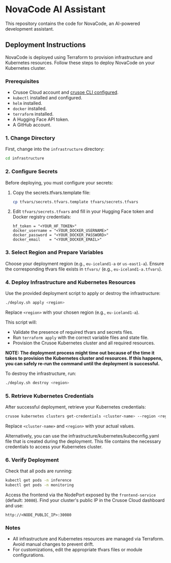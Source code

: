 # NovaCode AI Assistant

This repository contains the code for NovaCode, an AI-powered development assistant.

## Deployment Instructions

NovaCode is deployed using Terraform to provision infrastructure and Kubernetes resources.
Follow these steps to deploy NovaCode on your Kubernetes cluster.

### Prerequisites

* Crusoe Cloud account and [crusoe CLI configured](https://docs.crusoecloud.com/quickstart/installing-the-cli/index.html).
* `kubectl` installed and configured.
* `helm` installed.
* `docker` installed.
* `terraform` installed.
* A Hugging Face API token.
* A GitHub account.

### 1. Change Directory

First, change into the `infrastructure` directory:

```bash
cd infrastructure
```

### 2. Configure Secrets

Before deploying, you must configure your secrets:

1. Copy the secrets.tfvars.template file:

   ```bash
   cp tfvars/secrets.tfvars.template tfvars/secrets.tfvars
   ```

2. Edit `tfvars/secrets.tfvars` and fill in your Hugging Face token and Docker registry credentials:

   ```hcl
   hf_token = "<YOUR_HF_TOKEN>"
   docker_username = "<YOUR_DOCKER_USERNAME>"
   docker_password = "<YOUR_DOCKER_PASSWORD>"
   docker_email    = "<YOUR_DOCKER_EMAIL>"
   ```

### 3. Select Region and Prepare Variables

Choose your deployment region (e.g., `eu-iceland1-a` or `us-east1-a`). Ensure the corresponding tfvars file exists in `tfvars/` (e.g., `eu-iceland1-a.tfvars`).

### 4. Deploy Infrastructure and Kubernetes Resources

Use the provided deployment script to apply or destroy the infrastructure:

```bash
./deploy.sh apply <region>
```

Replace `<region>` with your chosen region (e.g., `eu-iceland1-a`).

This script will:
- Validate the presence of required tfvars and secrets files.
- Run `terraform apply` with the correct variable files and state file.
- Provision the Crusoe Kubernetes cluster and all required resources.

**NOTE: The deployment process might time out because of the time it takes to provision the Kubernetes cluster and resources.
If this happens, you can safely re-run the command until the deployment is successful.**

To destroy the infrastructure, run:

```bash
./deploy.sh destroy <region>
```

### 5. Retrieve Kubernetes Credentials

After successful deployment, retrieve your Kubernetes credentials:

```bash
crusoe kubernetes clusters get-credentials <cluster-name> --region <region>
```

Replace `<cluster-name>` and `<region>` with your actual values.

Alternatively, you can use the infrastructure/kubernetes/kubeconfig.yaml file that is created during the deployment.
This file contains the necessary credentials to access your Kubernetes cluster.

### 6. Verify Deployment

Check that all pods are running:

```bash
kubectl get pods -n inference
kubectl get pods -n monitoring
```

Access the frontend via the NodePort exposed by the `frontend-service` (default: `30080`).
Find your cluster's public IP in the Crusoe Cloud dashboard and use:

```
http://<NODE_PUBLIC_IP>:30080
```

### Notes

- All infrastructure and Kubernetes resources are managed via Terraform. Avoid manual changes to prevent drift.
- For customizations, edit the appropriate tfvars files or module configurations.
